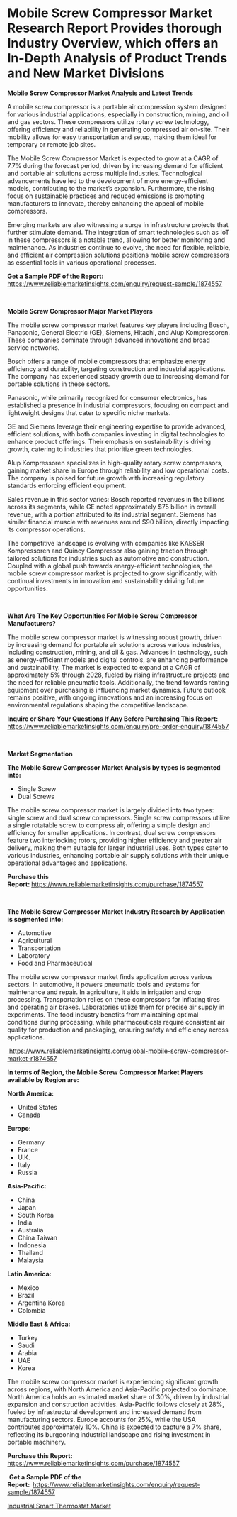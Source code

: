 <p><h1>Mobile Screw Compressor Market Research Report Provides thorough Industry Overview, which offers an In-Depth Analysis of Product Trends and New Market Divisions</h1></p><p><strong>Mobile Screw Compressor Market Analysis and Latest Trends</strong></p>
<p><p>A mobile screw compressor is a portable air compression system designed for various industrial applications, especially in construction, mining, and oil and gas sectors. These compressors utilize rotary screw technology, offering efficiency and reliability in generating compressed air on-site. Their mobility allows for easy transportation and setup, making them ideal for temporary or remote job sites.</p><p>The Mobile Screw Compressor Market is expected to grow at a CAGR of 7.7% during the forecast period, driven by increasing demand for efficient and portable air solutions across multiple industries. Technological advancements have led to the development of more energy-efficient models, contributing to the market’s expansion. Furthermore, the rising focus on sustainable practices and reduced emissions is prompting manufacturers to innovate, thereby enhancing the appeal of mobile compressors.</p><p>Emerging markets are also witnessing a surge in infrastructure projects that further stimulate demand. The integration of smart technologies such as IoT in these compressors is a notable trend, allowing for better monitoring and maintenance. As industries continue to evolve, the need for flexible, reliable, and efficient air compression solutions positions mobile screw compressors as essential tools in various operational processes.</p></p>
<p><strong>Get a Sample PDF of the Report:&nbsp;</strong> <a href="https://www.reliablemarketinsights.com/enquiry/request-sample/1874557?utm_campaign=2641&utm_medium=2&utm_source=Github&utm_content=ia&utm_term=22022025&utm_id=mobile-screw-compressor">https://www.reliablemarketinsights.com/enquiry/request-sample/1874557</a></p>
<p>&nbsp;</p>
<p><strong>Mobile Screw Compressor Major Market Players</strong></p>
<p><p>The mobile screw compressor market features key players including Bosch, Panasonic, General Electric (GE), Siemens, Hitachi, and Alup Kompressoren. These companies dominate through advanced innovations and broad service networks. </p><p>Bosch offers a range of mobile compressors that emphasize energy efficiency and durability, targeting construction and industrial applications. The company has experienced steady growth due to increasing demand for portable solutions in these sectors.</p><p>Panasonic, while primarily recognized for consumer electronics, has established a presence in industrial compressors, focusing on compact and lightweight designs that cater to specific niche markets. </p><p>GE and Siemens leverage their engineering expertise to provide advanced, efficient solutions, with both companies investing in digital technologies to enhance product offerings. Their emphasis on sustainability is driving growth, catering to industries that prioritize green technologies.</p><p>Alup Kompressoren specializes in high-quality rotary screw compressors, gaining market share in Europe through reliability and low operational costs. The company is poised for future growth with increasing regulatory standards enforcing efficient equipment.</p><p>Sales revenue in this sector varies: Bosch reported revenues in the billions across its segments, while GE noted approximately $75 billion in overall revenue, with a portion attributed to its industrial segment. Siemens has similar financial muscle with revenues around $90 billion, directly impacting its compressor operations. </p><p>The competitive landscape is evolving with companies like KAESER Kompressoren and Quincy Compressor also gaining traction through tailored solutions for industries such as automotive and construction. Coupled with a global push towards energy-efficient technologies, the mobile screw compressor market is projected to grow significantly, with continual investments in innovation and sustainability driving future opportunities.</p></p>
<p>&nbsp;</p>
<p><strong>What Are The Key Opportunities For Mobile Screw Compressor Manufacturers?</strong></p>
<p><p>The mobile screw compressor market is witnessing robust growth, driven by increasing demand for portable air solutions across various industries, including construction, mining, and oil & gas. Advances in technology, such as energy-efficient models and digital controls, are enhancing performance and sustainability. The market is expected to expand at a CAGR of approximately 5% through 2028, fueled by rising infrastructure projects and the need for reliable pneumatic tools. Additionally, the trend towards renting equipment over purchasing is influencing market dynamics. Future outlook remains positive, with ongoing innovations and an increasing focus on environmental regulations shaping the competitive landscape.</p></p>
<p><strong>Inquire or Share Your Questions If Any Before Purchasing This Report:</strong> <a href="https://www.reliablemarketinsights.com/enquiry/pre-order-enquiry/1874557?utm_campaign=2641&utm_medium=2&utm_source=Github&utm_content=ia&utm_term=22022025&utm_id=mobile-screw-compressor">https://www.reliablemarketinsights.com/enquiry/pre-order-enquiry/1874557</a></p>
<p>&nbsp;</p>
<p><strong>Market Segmentation</strong></p>
<p><strong>The Mobile Screw Compressor Market Analysis by types is segmented into:</strong></p>
<p><ul><li>Single Screw</li><li>Dual Screws</li></ul></p>
<p><p>The mobile screw compressor market is largely divided into two types: single screw and dual screw compressors. Single screw compressors utilize a single rotatable screw to compress air, offering a simple design and efficiency for smaller applications. In contrast, dual screw compressors feature two interlocking rotors, providing higher efficiency and greater air delivery, making them suitable for larger industrial uses. Both types cater to various industries, enhancing portable air supply solutions with their unique operational advantages and applications.</p></p>
<p><strong>Purchase this Report:&nbsp;</strong><a href="https://www.reliablemarketinsights.com/purchase/1874557?utm_campaign=2641&utm_medium=2&utm_source=Github&utm_content=ia&utm_term=22022025&utm_id=mobile-screw-compressor">https://www.reliablemarketinsights.com/purchase/1874557</a></p>
<p>&nbsp;</p>
<p><strong>The Mobile Screw Compressor Market Industry Research by Application is segmented into:</strong></p>
<p><ul><li>Automotive</li><li>Agricultural</li><li>Transportation</li><li>Laboratory</li><li>Food and Pharmaceutical</li></ul></p>
<p><p>The mobile screw compressor market finds application across various sectors. In automotive, it powers pneumatic tools and systems for maintenance and repair. In agriculture, it aids in irrigation and crop processing. Transportation relies on these compressors for inflating tires and operating air brakes. Laboratories utilize them for precise air supply in experiments. The food industry benefits from maintaining optimal conditions during processing, while pharmaceuticals require consistent air quality for production and packaging, ensuring safety and efficiency across applications.</p></p>
<p><a href="https://www.reliablemarketinsights.com/global-mobile-screw-compressor-market-r1874557?utm_campaign=2641&utm_medium=2&utm_source=Github&utm_content=ia&utm_term=22022025&utm_id=mobile-screw-compressor">&nbsp;https://www.reliablemarketinsights.com/global-mobile-screw-compressor-market-r1874557</a></p>
<p><strong>In terms of Region, the Mobile Screw Compressor Market Players available by Region are:</strong></p>
<p>
    <p> <strong> North America: </strong>
        <ul>
            <li>United States</li>
            <li>Canada</li>
        </ul>
        </p> 
    <p> <strong> Europe: </strong>
        <ul>
            <li>Germany</li>
            <li>France</li>
            <li>U.K.</li>
            <li>Italy</li>
            <li>Russia</li>
        </ul>
        </p> 
    <p> <strong> Asia-Pacific: </strong>
        <ul>
            <li>China</li>
            <li>Japan</li>
            <li>South Korea</li>
            <li>India</li>
            <li>Australia</li>
            <li>China Taiwan</li>
            <li>Indonesia</li>
            <li>Thailand</li>
            <li>Malaysia</li>
        </ul>
        </p> 
    <p> <strong> Latin America: </strong>
        <ul>
            <li>Mexico</li>
            <li>Brazil</li>
            <li>Argentina Korea</li>
            <li>Colombia</li>
        </ul>
        </p> 
    <p> <strong> Middle East & Africa: </strong>
        <ul>
            <li>Turkey</li>
            <li>Saudi</li>
            <li>Arabia</li>
            <li>UAE</li>
            <li>Korea</li>
        </ul>
    </p>
    </p>
<p><p>The mobile screw compressor market is experiencing significant growth across regions, with North America and Asia-Pacific projected to dominate. North America holds an estimated market share of 30%, driven by industrial expansion and construction activities. Asia-Pacific follows closely at 28%, fueled by infrastructural development and increased demand from manufacturing sectors. Europe accounts for 25%, while the USA contributes approximately 10%. China is expected to capture a 7% share, reflecting its burgeoning industrial landscape and rising investment in portable machinery.</p></p>
<p><strong>Purchase this Report: </strong><a href="https://www.reliablemarketinsights.com/purchase/1874557?utm_campaign=2641&utm_medium=2&utm_source=Github&utm_content=ia&utm_term=22022025&utm_id=mobile-screw-compressor">https://www.reliablemarketinsights.com/purchase/1874557</a></p>
<p>&nbsp;<strong>Get a Sample PDF of the Report:&nbsp;&nbsp;</strong><a href="https://www.reliablemarketinsights.com/enquiry/request-sample/1874557?utm_campaign=2641&utm_medium=2&utm_source=Github&utm_content=ia&utm_term=22022025&utm_id=mobile-screw-compressor">https://www.reliablemarketinsights.com/enquiry/request-sample/1874557</a></p>
<p><strong></strong></p>
<p><p><a href="https://github.com/nemcemakoi/Market-Research-Report-List-1/blob/main/industrial-smart-thermostat-market.md?utm_campaign=2641&utm_medium=2&utm_source=Github&utm_content=ia&utm_term=22022025&utm_id=mobile-screw-compressor">Industrial Smart Thermostat Market</a></p></p>
